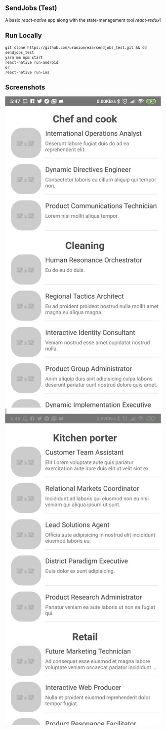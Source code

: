 ## SendJobs (Test)

A basic _react-native_ app along with the state-management tool _react-redux_!

## Run Locally

```
git clone https://github.com/uraniumreza/sendjobs_test.git && cd sendjobs_test
yarn && npm start
react-native run-android
or
react-native run-ios
```

## Screenshots

![](https://github.com/uraniumreza/sendjobs_test/blob/screenshot/assets/1.png) | ![](https://github.com/uraniumreza/sendjobs_test/blob/screenshot/assets/2.png)
